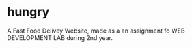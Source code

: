 # hungry
A Fast Food Delivey Website, made as a an assignment fo WEB DEVELOPMENT LAB during 2nd year.
